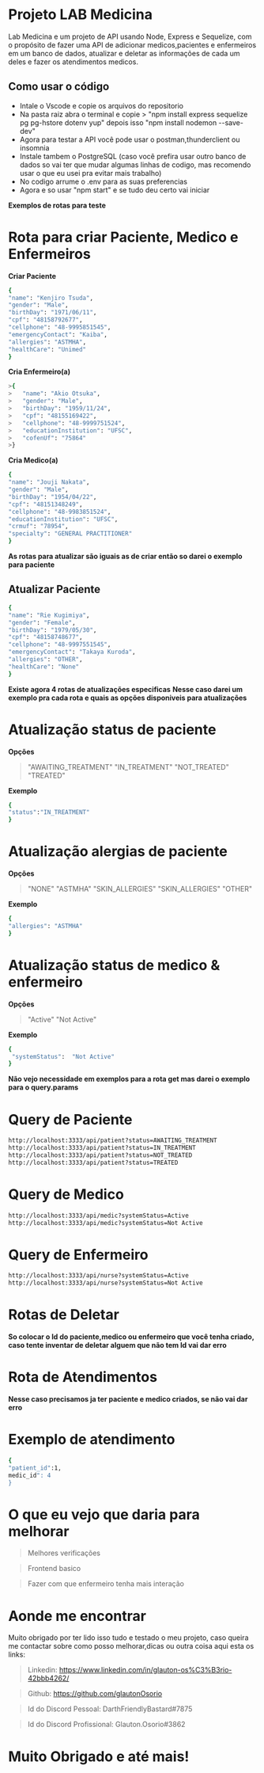 # Projeto LAB Medicina

Lab Medicina e um projeto de API usando Node, Express e Sequelize, com o propósito de fazer uma API de adicionar medicos,pacientes e enfermeiros em um banco de dados, atualizar e deletar as informações de cada um deles e fazer os atendimentos medicos.

## Como usar o código

- Intale o Vscode e copie os arquivos do repositorio
- Na pasta raiz abra o terminal e copie > "npm install express sequelize pg pg-hstore dotenv yup" depois isso "npm install nodemon --save-dev"
- Agora para testar a API você pode usar o postman,thunderclient ou insomnia
- Instale tambem o PostgreSQL (caso você prefira usar outro banco de dados so vai ter que mudar algumas linhas de codigo, mas recomendo usar o que eu usei pra evitar mais trabalho)
- No codigo arrume o .env para as suas preferencias
- Agora e so usar "npm start" e se tudo deu certo vai iniciar

**Exemplos de rotas para teste**

# Rota para criar Paciente, Medico e Enfermeiros

**Criar Paciente**

```sh
{
"name": "Kenjiro Tsuda",
"gender": "Male",
"birthDay": "1971/06/11",
"cpf": "48158792677",
"cellphone": "48-9995851545",
"emergencyContact": "Kaiba",
"allergies": "ASTMHA",
"healthCare": "Unimed"
}
```

**Cria Enfermeiro(a)**

```sh
>{
>	"name": "Akio Otsuka",
>   "gender": "Male",
>   "birthDay": "1959/11/24",
>   "cpf": "48155169422",
>   "cellphone": "48-9999751524",
>   "educationInstitution": "UFSC",
>  	"cofenUf": "75864"
>}
```

**Cria Medico(a)**

```sh
{
"name": "Jouji Nakata",
"gender": "Male",
"birthDay": "1954/04/22",
"cpf": "48151348249",
"cellphone": "48-9983851524",
"educationInstitution": "UFSC",
"crmuf": "78954",
"specialty": "GENERAL PRACTITIONER"
}
```

**As rotas para atualizar são iguais as de criar então so darei o exemplo para paciente**

## Atualizar Paciente

```sh
{
"name": "Rie Kugimiya",
"gender": "Female",
"birthDay": "1979/05/30",
"cpf": "48158748677",
"cellphone": "48-9997551545",
"emergencyContact": "Takaya Kuroda",
"allergies": "OTHER",
"healthCare": "None"
}
```

**Existe agora 4 rotas de atualizações especificas**
**Nesse caso darei um exemplo pra cada rota e quais as opções disponiveis para atualizações**

# Atualização status de paciente

**Opções**

> "AWAITING_TREATMENT"
> "IN_TREATMENT"
> "NOT_TREATED"
> "TREATED"

**Exemplo**

```sh
{
"status":"IN_TREATMENT"
}
```

# Atualização alergias de paciente

**Opções**

> "NONE"
> "ASTMHA"
> "SKIN_ALLERGIES"
> "SKIN_ALLERGIES"
> "OTHER"

**Exemplo**

```sh
{
"allergies": "ASTMHA"
}
```

# Atualização status de medico & enfermeiro

**Opções**

> "Active"
> "Not Active"

**Exemplo**

```sh
{
 "systemStatus":  "Not Active"
}
```

**Não vejo necessidade em exemplos para a rota get mas darei o exemplo para o query.params**

# Query de Paciente

```sh
http://localhost:3333/api/patient?status=AWAITING_TREATMENT
http://localhost:3333/api/patient?status=IN_TREATMENT
http://localhost:3333/api/patient?status=NOT_TREATED
http://localhost:3333/api/patient?status=TREATED
```

# Query de Medico

```sh
http://localhost:3333/api/medic?systemStatus=Active
http://localhost:3333/api/medic?systemStatus=Not Active
```

# Query de Enfermeiro

```sh
http://localhost:3333/api/nurse?systemStatus=Active
http://localhost:3333/api/nurse?systemStatus=Not Active
```

# Rotas de Deletar

**So colocar o Id do paciente,medico ou enfermeiro que você tenha criado, caso tente inventar de deletar alguem que não tem Id vai dar erro**

# Rota de Atendimentos

**Nesse caso precisamos ja ter paciente e medico criados, se não vai dar erro**

# Exemplo de atendimento

```sh
{
"patient_id":1,
medic_id": 4
}
```

# O que eu vejo que daria para melhorar

> Melhores verificações

> Frontend basico

> Fazer com que enfermeiro tenha mais interação

# Aonde me encontrar

Muito obrigado por ter lido isso tudo e testado o meu projeto, caso queira me contactar sobre como posso melhorar,dicas ou outra coisa aqui esta os links:

> Linkedin: https://www.linkedin.com/in/glauton-os%C3%B3rio-42bbb4262/

> Github: https://github.com/glautonOsorio

> Id do Discord Pessoal: DarthFriendlyBastard#7875

> Id do Discord Profissional: Glauton.Osorio#3862

# Muito Obrigado e até mais!
